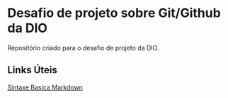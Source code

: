# Desafio de projeto sobre Git/Github da DIO
Repositório criado para o desafio de projeto da DIO.

## Links Úteis
[Sintaxe Basica Markdown](https://www.markdownguide.org/basic-syntax/)
